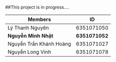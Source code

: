 ##This project is in progress....

| Members                    | ID          |
|----------------------------|-------------|
| Lý Thanh Nguyên             | 6351071050  |
| **Nguyễn Minh Nhật**        | **6351071052**  |
| Nguyễn Trần Khánh Hoàng     | 6351071027  |
| Nguyễn Long Vinh            | 6351071078  |

